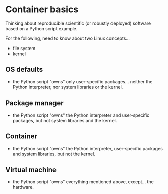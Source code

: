 # Container basics

Thinking about reproducible scientific (or robustly deployed) software based on a Python script example.

For the following, need to know about two Linux concepts...

* file system
* kernel

## OS defaults

* the Python script "owns" only user-specific packages... neither the Python interpreter, nor system libraries or the kernel.

## Package manager

* the Python script "owns" the Python interpreter and user-specific packages, but not system libraries and the kernel.

## Container

* the Python script "owns" the Python interpreter, user-specific packages and system libraries, but not the kernel.

## Virtual machine

* the Python script "owns" everything mentioned above, except... the hardware.
